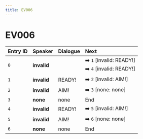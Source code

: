 ```yaml
---
title: EV006
---
```


# EV006


| Entry ID | Speaker | Dialogue | Next |
| :------- | :------ | :------- | :------------ |
| `0` | **invalid** |  | ➡️ `1` \[invalid: READY\!\]<br>➡️ `4` \[invalid: READY\!\] |
| `1` | **invalid** | READY\! | ➡️ `2` \[invalid: AIM\!\] |
| `2` | **invalid** | AIM\! | ➡️ `3` \[none: none\] |
| `3` | **none** | none | End |
| `4` | **invalid** | READY\! | ➡️ `5` \[invalid: AIM\!\] |
| `5` | **invalid** | AIM\! | ➡️ `6` \[none: none\] |
| `6` | **none** | none | End |
